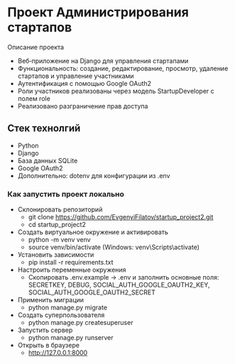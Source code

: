 # Проект Администрирования стартапов

Описание проекта
- Веб‑приложение на Django для управления стартапами
- Функциональность: создание, редактирование, просмотр, удаление стартапов и управление участниками
- Аутентификация с помощью Google OAuth2
- Роли участников реализованы через модель StartupDeveloper с полем role
- Реализовано разграничение прав доступа

## Стек технолгий
- Python
- Django
- База данных SQLite
- Google OAuth2
- Дополнительно: dotenv для конфигурации из .env

### Как запустить проект локально
- Склонировать репозиторий
  - git clone https://github.com/EvgenyiFilatov/startup_project2.git
  - cd startup_project2
- Создать виртуальное окружение и активировать
  - python -m venv venv
  - source venv/bin/activate  (Windows: venv\Scripts\activate)
- Установить зависимости
  - pip install -r requirements.txt
- Настроить переменные окружения
  - Скопировать .env.example → .env и заполнить основные поля: SECRETKEY, DEBUG, SOCIAL_AUTH_GOOGLE_OAUTH2_KEY, SOCIAL_AUTH_GOOGLE_OAUTH2_SECRET
- Применить миграции
  - python manage.py migrate
- Создать суперпользователя
  - python manage.py createsuperuser
- Запустить сервер
  - python manage.py runserver
- Открыть в браузере
  - http://127.0.0.1:8000
